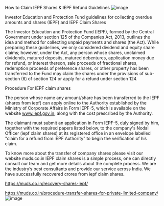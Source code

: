 How to Claim IEPF Shares & IEPF Refund Guidelines
![image](https://user-images.githubusercontent.com/102798589/168024492-1f5e9150-60e8-467e-9952-6e3135bfabf2.png)

Investor Education and Protection Fund guidelines for collecting overdue amounts and shares (IEPF) and IEPF Claim Shares

The Investor Education and Protection Fund (IEPF), formed by the Central Government under section 125 of the Companies Act, 2013, outlines the idea and method for collecting unpaid payments and shares (the Act). While preparing these guidelines, we only considered dividend and equity share claims; however, under the Act, any person whose shares, unclaimed dividends, matured deposits, matured debentures, application money due for refund, or interest thereon, sale proceeds of fractional shares, redemption proceeds of preference shares, or other property has been transferred to the Fund may claim the shares under the provisions of sub-section (6) of section 124 or apply for a refund under section 124.


Procedure For IEPF claim shares

The person whose name any amount/share has been transferred to the IEPF (shares from iepf) can apply online to the Authority established by the Ministry of Corporate Affairs in Form IEPF-5, which is available on the website www.iepf.gov.in, along with the cost prescribed by the Authority.

The claimant must submit an application in Form IEPF-5, duly signed by him, together with the required papers listed below, to the company's Nodal Officer (iepf claim shares) at its registered office in an envelope labelled "claim for a refund from IEPF Authority" to begin the verification of his claim.
 
To know more about the transfer of company shares please visit our website muds.co.in IEPF claim shares is a simple process, one can directly consult our team and get more details about the complete process. We are the industry’s best consultants and provide our service across India. We have successfully recovered crores from iepf claim shares. 

https://muds.co.in/recovery-shares-iepf/

https://muds.co.in/procedure-transfer-shares-for-private-limited-company/
![image](https://user-images.githubusercontent.com/102798589/168024540-b3810be7-69ee-4a55-a555-507106eb9baa.png)
